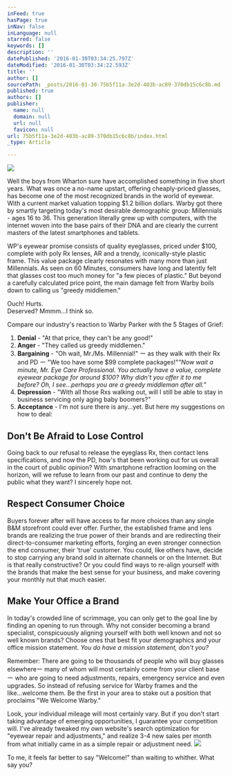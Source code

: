 ```yaml
---
inFeed: true
hasPage: true
inNav: false
inLanguage: null
starred: false
keywords: []
description: ''
datePublished: '2016-01-30T03:34:25.797Z'
dateModified: '2016-01-30T03:34:22.593Z'
title: ''
author: []
sourcePath: _posts/2016-01-30-75b5f11a-3e2d-403b-ac89-370db15c6c8b.md
published: true
authors: []
publisher:
  name: null
  domain: null
  url: null
  favicon: null
url: 75b5f11a-3e2d-403b-ac89-370db15c6c8b/index.html
_type: Article

---
```

![](https://the-grid-user-content.s3-us-west-2.amazonaws.com/487869d5-db1d-48d9-9323-e30b72033f26.jpg)

Well the boys from Wharton sure have accomplished something in five short years. What was once a no-name upstart, offering cheaply-priced glasses, has become one of the most recognized brands in the world of eyewear. With a current market valuation topping $1.2 billion dollars. Warby got there by smartly targeting today's most desirable demographic group: Millennials - ages 16 to 36\. This generation literally grew up with computers, with the internet woven into the base pairs of their DNA and are clearly the current masters of the latest smartphones and tablets.

WP's eyewear promise consists of quality eyeglasses, priced under $100, complete with poly Rx lenses, AR and a trendy, iconically-style plastic frame. This value package clearly resonates with many more than just Millennials. As seen on 60 Minutes, consumers have long and latently felt that glasses cost too much money for "a few pieces of plastic."  But beyond a carefully calculated price point, the main damage felt from Warby boils down to calling us "greedy middlemen."

Ouch! Hurts.   
Deserved?  Mmmm...I think so.

Compare our industry's reaction to Warby Parker with the 5 Stages of Grief:

1. **Denial** - "At that price, they can't be any good!"
2. **Anger** - "They called us greedy middlemen."
3. **Bargaining** - "Oh wait, Mr./Ms. Millennial!" ー as they walk with their Rx and PD ー "We too have some $99 complete packages!"_"Now wait a minute, Mr. Eye Care Professional. You actually have a value, complete eyewear package for around $100? Why didn't you offer it to me before? Oh, I see...perhaps you are a greedy middleman after all."_
4. **Depression** - "With all those Rxs walking out, will I still be able to stay in business servicing only aging baby boomers?"
5. **Acceptance** -  I'm not sure there is any...yet. But here my suggestions on how to deal:

## Don't Be Afraid to Lose Control

Going back to our refusal to release the eyeglass Rx, then contact lens specifications, and now the PD, how's that been working out for us overall in the court of public opinion? With smartphone refraction looming on the horizon, will we refuse to learn from our past and continue to deny the public what they want? I sincerely hope not.

## Respect Consumer Choice

Buyers forever after will have access to far more choices than any single B&M storefront could ever offer. Further, the established frame and lens brands are realizing the true power of their brands and are redirecting their direct-to-consumer marketing efforts, forging an even stronger connection the end consumer, their 'true' customer. You could, like others have, decide to stop carrying any brand sold in alternate channels or on the Internet. But is that really constructive? Or you could find ways to re-align yourself with the brands that make the best sense for your business, and make covering your monthly nut that much easier.

## Make Your Office a Brand

In today's crowded line of scrimmage, you can only get to the goal line by finding an opening to run through. Why not consider becoming a brand specialist, conspicuously aligning yourself with both well known and not so well known brands? Choose ones that best fit your demographics and your office mission statement. _You do have a mission statement, don't you?_

Remember: There are going to be thousands of people who will buy glasses elsewhereー many of whom will most certainly come from your client base ー who are going to need adjustments, repairs, emergency service and even upgrades. So instead of refusing service for Warby frames and the like...welcome them. Be the first in your area to stake out a position that proclaims "We Welcome Warby." 

Look, your individual mileage will most certainly vary. But if you don't start taking advantage of emerging opportunities, I guarantee your competition will. I've already tweaked my own website's search optimization for "eyewear repair and adjustments," and realize 3-4 new sales per month from what initially came in as a simple repair or adjustment need. ![](https://the-grid-user-content.s3-us-west-2.amazonaws.com/16d1e71a-4982-4dc9-ac72-2aa6da432eea.jpg)

To me, it feels far better to say "Welcome!" than waiting to whither. What say you?
